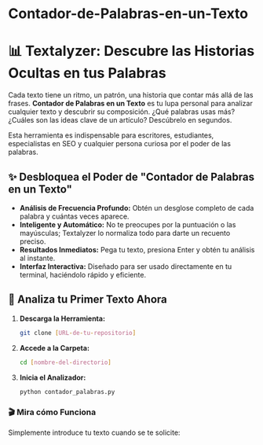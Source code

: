 # Contador-de-Palabras-en-un-Texto
# 📊 Textalyzer: Descubre las Historias Ocultas en tus Palabras

Cada texto tiene un ritmo, un patrón, una historia que contar más allá de las frases. **Contador de Palabras en un Texto** es tu lupa personal para analizar cualquier texto y descubrir su composición. ¿Qué palabras usas más? ¿Cuáles son las ideas clave de un artículo? Descúbrelo en segundos.

Esta herramienta es indispensable para escritores, estudiantes, especialistas en SEO y cualquier persona curiosa por el poder de las palabras.

## ✨ Desbloquea el Poder de "Contador de Palabras en un Texto"

* **Análisis de Frecuencia Profundo:** Obtén un desglose completo de cada palabra y cuántas veces aparece.
* **Inteligente y Automático:** No te preocupes por la puntuación o las mayúsculas; Textalyzer lo normaliza todo para darte un recuento preciso.
* **Resultados Inmediatos:** Pega tu texto, presiona Enter y obtén tu análisis al instante.
* **Interfaz Interactiva:** Diseñado para ser usado directamente en tu terminal, haciéndolo rápido y eficiente.

## 🚀 Analiza tu Primer Texto Ahora

1.  **Descarga la Herramienta:**
    ```bash
    git clone [URL-de-tu-repositorio]
    ```

2.  **Accede a la Carpeta:**
    ```bash
    cd [nombre-del-directorio]
    ```

3.  **Inicia el Analizador:**
    ```bash
    python contador_palabras.py
    ```

### 🎬 Mira cómo Funciona

Simplemente introduce tu texto cuando se te solicite:
